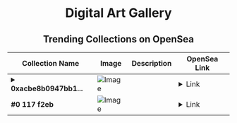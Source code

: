 <div align="center">

# Digital Art Gallery

## Trending Collections on OpenSea

| Collection Name                       | Image                                                                                     | Description                       | OpenSea Link                                                                                          |
|---------------------------------------|-------------------------------------------------------------------------------------------|-----------------------------------|--------------------------------------------------------------------------------------------------------|
| **<details><summary>0xacbe8b0947bb1...</summary>0xacbe8b0947bb1494ac51db2dd214822a55974eaa</details>** | ![Image](https://i2.seadn.io/optimism/0xca5e7e219f566f73a337f3af0c8d2297ae3a0918/6404459f0a28661c41bd910f8b5899/e86404459f0a28661c41bd910f8b5899.png?w=200&auto=format) |  | <details><summary>Link</summary>[0xacbe8b0947bb1494ac51db2dd214822a55974eaa](https://opensea.io/collection/0xacbe8b0947bb1494ac51db2dd214822a55974eaa)</details> |
| **#0 117 f2eb** | ![Image](https://i2.seadn.io/base/0xe0e7932e6badbb888e9ab0beb33ebe0be1a9de78/53834f05a4c1a44a3127b0358dc117/f053834f05a4c1a44a3127b0358dc117.jpeg?w=200&auto=format) |  | <details><summary>Link</summary>[#0 117 f2eb](https://opensea.io/collection/0-117-f2eb)</details> |

</div>